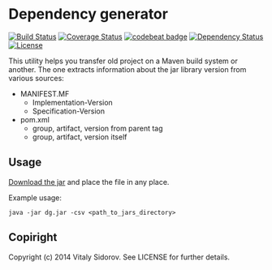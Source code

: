 # Dependency generator

[![Build Status](https://travis-ci.org/sidvi1/dependency-generator.svg?branch=master)](https://travis-ci.org/sidvi1/dependency-generator)
[![Coverage Status](https://coveralls.io/repos/github/sidvi1/dependency-generator/badge.svg?branch=)](https://coveralls.io/github/sidvi1/dependency-generator?branch=)
[![codebeat badge](https://codebeat.co/badges/636bc418-d43c-439a-8310-2856c9f87f22)](https://codebeat.co/projects/github-com-sidvi1-dependency-generator)
[![Dependency Status](https://www.versioneye.com/user/projects/57af7ebbd6720e004522ab08/badge.svg?style=flat-square)](https://www.versioneye.com/user/projects/57af7ebbd6720e004522ab08)
[![License](http://img.shields.io/:license-mit-blue.svg)](http://badges.mit-license.org)

This utility helps you transfer old project on a Maven build system or another.
The one extracts information about the jar library version from various sources:
- MANIFEST.MF
  - Implementation-Version
  - Specification-Version
- pom.xml
  - group, artifact, version from parent tag
  - group, artifact, version itself

Usage
-----
[Download the jar](https://github.com/sidvi1/dependency-generator/releases)
and place the file in any place.

Example usage: 
```
java -jar dg.jar -csv <path_to_jars_directory>
```

Copiright
------
Copyright (c) 2014 Vitaly Sidorov. See LICENSE for further details.